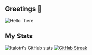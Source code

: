 ## Greetings 👋

<img src="https://media0.giphy.com/media/pLiyRPqPyxy7e/giphy.gif" alt="Hello There" align=center size=225x170>

## My Stats

![Italotrt's GitHub stats](https://github-readme-stats.vercel.app/api?username=italotrt&show_icons=true&theme=dracula&hide_border=true)
[![GitHub Streak](http://github-readme-streak-stats.herokuapp.com?user=italotrt&theme=dracula&hide_border=true&date_format=j%20M%5B%20Y%5D)](https://git.io/streak-stats)
